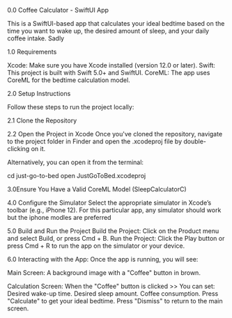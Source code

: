 0.0 Coffee Calculator - SwiftUI App

This is a SwiftUI-based app that calculates your ideal bedtime based on the time you want to wake up, the desired amount of sleep, and your daily coffee intake. Sadly 


1.0 Requirements

Xcode: Make sure you have Xcode installed (version 12.0 or later).
Swift: This project is built with Swift 5.0+ and SwiftUI.
CoreML: The app uses CoreML for the bedtime calculation model.


2.0 Setup Instructions

Follow these steps to run the project locally:

2.1 Clone the Repository

2.2 Open the Project in Xcode
Once you've cloned the repository, navigate to the project folder in Finder and open the .xcodeproj file by double-clicking on it.

Alternatively, you can open it from the terminal:

cd just-go-to-bed
open JustGoToBed.xcodeproj

3.0Ensure You Have a Valid CoreML Model (SleepCalculatorC)

4.0 Configure the Simulator
Select the appropriate simulator in Xcode’s toolbar (e.g., iPhone 12).
For this particular app, any simulator should work but the iphone modles are preferred

5.0 Build and Run the Project
Build the Project: Click on the Product menu and select Build, or press Cmd + B.
Run the Project: Click the Play button or press Cmd + R to run the app on the simulator or your device.


6.0 Interacting with the App: Once the app is running, you will see:

Main Screen: A background image with a "Coffee" button in brown.

Calculation Screen: When the "Coffee" button is clicked >> You can set:
Desired wake-up time.
Desired sleep amount.
Coffee consumption.
Press "Calculate" to get your ideal bedtime.
Press "Dismiss" to return to the main screen.



